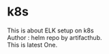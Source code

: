 # k8s
This is about ELK setup on k8s
<br>
Author : helm repo by artifacthub.
<br>
This is latest One.
